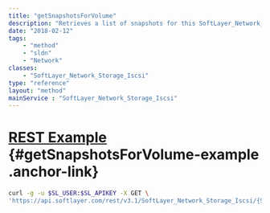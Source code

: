 ```yaml
---
title: "getSnapshotsForVolume"
description: "Retrieves a list of snapshots for this SoftLayer_Network_Storage volume. This method works with the result limits and offset to support pagination. "
date: "2018-02-12"
tags:
    - "method"
    - "sldn"
    - "Network"
classes:
    - "SoftLayer_Network_Storage_Iscsi"
type: "reference"
layout: "method"
mainService : "SoftLayer_Network_Storage_Iscsi"
---
```


# [REST Example](#getSnapshotsForVolume-example) <a href="/article/rest/"><i class="fas fa-question"></i></a> {#getSnapshotsForVolume-example .anchor-link} 
```bash
curl -g -u $SL_USER:$SL_APIKEY -X GET \
'https://api.softlayer.com/rest/v3.1/SoftLayer_Network_Storage_Iscsi/{SoftLayer_Network_Storage_IscsiID}/getSnapshotsForVolume'
```
